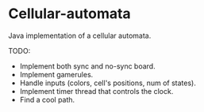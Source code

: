 # Cellular-automata
Java implementation of a cellular automata.


TODO:
  - Implement both sync and no-sync board.
  - Implement gamerules.
  - Handle inputs (colors, cell's positions, num of states).
  - Implement timer thread that controls the clock.
  - Find a cool path.

